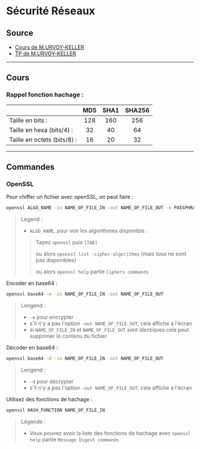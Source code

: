 <!--
Created by Its-Just-Nans - https://github.com/Its-Just-Nans
Copyright Its-Just-Nans
--->

# Sécurité Réseaux

## Source

- [Cours de M.URVOY-KELLER](http://www.i3s.unice.fr/~urvoy/teaching/)
- [TP de M.URVOY-KELLER](http://www.i3s.unice.fr/~urvoy/teaching/)

---

## Cours

### Rappel fonction hachage :

|                             | MD5 | SHA1 | SHA256 |
|:----------------------------|:---:|:----:|:------:| 
| Taille en bits :            | 128 | 160  |   256  |
| Taille en hexa (bits/4) :   |  32 |  40  |    64  |
| Taille en octets (bits/8) : |  16 |  20  |    32  |


---

## Commandes

### OpenSSL

Pour chiffer un fichier avec openSSL, on peut faire :
```sh
openssl ALGO_NAME -in NAME_OF_FILE_IN -out NAME_OF_FILE_OUT -k PASSPHRASE
```
> Legend :
> - `ALGO_NAME`, pour voir les algorithmes disponible :
>> Tapez `openssl` puis `[TAB]`
>>
>> ou alors `openssl list -cipher-algorithms` (mais tous ne sont pas disponibles)
>>
>>ou alors  `openssl help` partie `Ciphers commands`

Encoder en base64 :
```sh
openssl base64 -e -in NAME_OF_FILE_IN -out NAME_OF_FILE_OUT
```
> Lengend :
>- `-e` pour encrypter
>- s'il n'y a pas l'option `-out NAME_OF_FILE_OUT`, cela affiche à l'écran
>- si `NAME_OF_FILE_IN` et `NAME_OF_FILE_OUT` sont identiques cela peut supprimer le contenu du fichier

Décoder en base64 :
```sh
openssl base64 -d -in NAME_OF_FILE_IN -out NAME_OF_FILE_OUT
```
> Lengend :
>- `-d` pour décrypter
>- s'il n'y a pas l'option `-out NAME_OF_FILE_OUT`, cela affiche à l'écran


Utilisez des fonctions de hachage :
```sh
openssl HASH_FUNCTION NAME_OF_FILE_IN
```
> Légende :
>- Vous pouvez avoir la liste des fonctions de hachage avec `openssl help` partie `Message Digest commands `